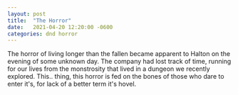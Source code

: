```yaml
---
layout: post
title:  "The Horror"
date:   2021-04-20 12:20:00 -0600
categories: dnd horror
---
```


The horror of living longer than the fallen became apparent to Halton on the evening of some unknown day. The company had lost track of time, running for our lives from the monstrosity that lived in a dungeon we recently explored. This.. thing, this horror is fed on the bones of those who dare to enter it's, for lack of a better term it's hovel.
